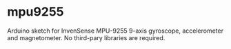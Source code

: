 # mpu9255
Arduino sketch for InvenSense MPU-9255 9-axis gyroscope, accelerometer and magnetometer. No third-pary libraries are required.
